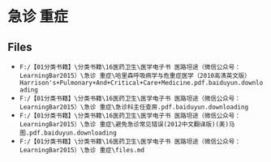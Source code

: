 # 急诊 重症

## Files

- `F:/【01分类书籍】\分类书籍\16医药卫生\医学电子书 医路坦途（微信公众号：LearningBar2015）\急诊 重症\哈里森呼吸病学与危重症医学（2010高清英文版）Harrison's+Pulmonary+And+Critical+Care+Medicine.pdf.baiduyun.downloading`
- `F:/【01分类书籍】\分类书籍\16医药卫生\医学电子书 医路坦途（微信公众号：LearningBar2015）\急诊 重症\急诊科主任查房.pdf.baiduyun.downloading`
- `F:/【01分类书籍】\分类书籍\16医药卫生\医学电子书 医路坦途（微信公众号：LearningBar2015）\急诊 重症\避免急诊常见错误(2012中文翻译版)(美)马图.pdf.baiduyun.downloading`
- `F:/【01分类书籍】\分类书籍\16医药卫生\医学电子书 医路坦途（微信公众号：LearningBar2015）\急诊 重症\files.md`
